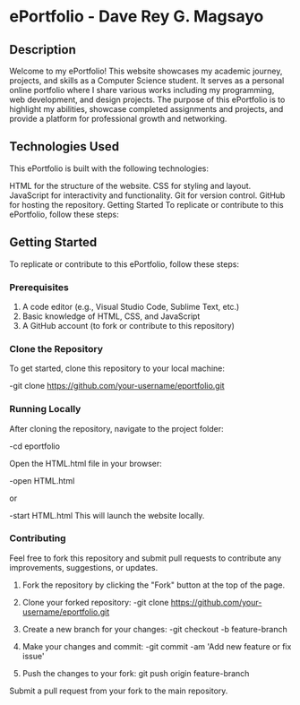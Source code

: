 # ePortfolio - Dave Rey G. Magsayo

## Description

Welcome to my ePortfolio! This website showcases my academic journey, projects, and skills as a Computer Science student. It serves as a personal online portfolio where I share various works including my programming, web development, and design projects. The purpose of this ePortfolio is to highlight my abilities, showcase completed assignments and projects, and provide a platform for professional growth and networking.

## Technologies Used

This ePortfolio is built with the following technologies:

HTML for the structure of the website.
CSS for styling and layout.
JavaScript for interactivity and functionality.
Git for version control.
GitHub for hosting the repository.
Getting Started
To replicate or contribute to this ePortfolio, follow these steps:

## Getting Started

To replicate or contribute to this ePortfolio, follow these steps:

### Prerequisites

1. A code editor (e.g., Visual Studio Code, Sublime Text, etc.)
2. Basic knowledge of HTML, CSS, and JavaScript
3. A GitHub account (to fork or contribute to this repository)

### Clone the Repository
To get started, clone this repository to your local machine:

   -git clone https://github.com/your-username/eportfolio.git

### Running Locally
After cloning the repository, navigate to the project folder:

   -cd eportfolio

Open the HTML.html file in your browser:

   -open HTML.html

or

   -start HTML.html
This will launch the website locally.

### Contributing
Feel free to fork this repository and submit pull requests to contribute any improvements, suggestions, or updates.

1. Fork the repository by clicking the "Fork" button at the top of the page.
   
2. Clone your forked repository:
   -git clone https://github.com/your-username/eportfolio.git

3. Create a new branch for your changes:
   -git checkout -b feature-branch

4. Make your changes and commit:
   -git commit -am 'Add new feature or fix issue'

5. Push the changes to your fork:
   git push origin feature-branch
   
Submit a pull request from your fork to the main repository.
